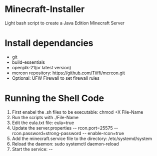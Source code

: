 # Minecraft-Installer
Light bash script to create a Java Edition Minecraft Server 

# Install dependancies
- git
- build-essentials
- openjdk-21(or latest version)
- mcrcon repository: https://github.com/Tiiffi/mcrcon.git
- Optional: UFW Firewall to set firewall rules



# Running the Shell Code
1. First enabel the .sh files to be executable: chmod +X File-Name
2. Run the scripts with ./File-Name
3. Edit the eula.txt file: eula=true
4. Update the server.properties
-- rcon.port=25575
-- rcon.password=strong-password
-- enable-rcon=true
5. Add the minecraft.service file to the directory: /etc/systemd/system
6. Reload the daemon: sudo systemctl daemon-reload
7. Start the service: 
-- 

